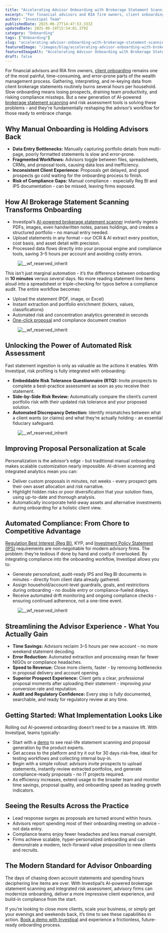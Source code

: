 ```yaml
---
title: "Accelerating Advisor Onboarding with Brokerage Statement Scanning Software and Risk Assessment Tools"
excerpt: "For financial advisors and RIA firm owners, client onboarding remains one of the most painful, time-consuming, and error-prone parts of the wealth management process."
author: "Investipal Team"
publishedDate: 2025-06-27T14:47:53.333Z
updatedDate: 2025-06-19T15:54:01.379Z
category: "Onboarding"
tags: ["Onboarding"]
slug: "accelerating-advisor-onboarding-with-brokerage-statement-scanning-software-and-risk-assessment-tools"
featuredImage: "/images/blog/accelerating-advisor-onboarding-with-brokerage-statement-scanning-software-and-risk-assessment-tools__67c7308908c78582288cb9b1_Why_20Customer_20Acquisition_20Costs_20Are_20Rising_20for_20Financial_20Advisors_20_And_20What_20To_20Do_20About_20It__20_10_.png"
featuredImageAlt: "Accelerating Advisor Onboarding with Brokerage Statement Scanning Software and Risk Assessment Tools"
draft: false
---
```

<p id="">For financial advisors and RIA firm owners, <a href="/features/client-acquisition">client onboarding</a> remains one of the most painful, time-consuming, and error-prone parts of the wealth management process. Gathering, interpreting, and re-keying data from client brokerage statements routinely burns several hours per household. Slow onboarding means losing prospects, draining team productivity, and risking compliance missteps. But a new generation of AI-powered <a href="/features/automated-statement-scanner">brokerage statement scanning</a> and risk assessment tools is solving these problems - and they're fundamentally reshaping the advisor’s workflow for those ready to embrace change.</p><h2 id="">Why Manual Onboarding is Holding Advisors Back</h2><ul id=""><li id=""><strong id="">Data Entry Bottlenecks:</strong> Manually capturing portfolio details from multi-page, poorly formatted statements is slow and error-prone.</li><li id=""><strong id="">Fragmented Workflows:</strong> Advisors toggle between files, spreadsheets, CRMs, and proposal tools, causing data loss and inefficiency.</li><li id=""><strong id="">Inconsistent Client Experience:</strong> Proposals get delayed, and good prospects go cold waiting for the onboarding process to finish.</li><li id=""><strong id="">Risk of Compliance Gaps:</strong> Manual compliance - especially Reg BI and IPS documentation - can be missed, leaving firms exposed.</li></ul><h2 id="">How AI Brokerage Statement Scanning Transforms Onboarding</h2><ul id=""><li id="">Investipal’s <a href="/blog/how-ai-powered-brokerage-statement-scanning-is-transforming-compliance-trade-monitoring" id="">AI-powered brokerage statement scanner</a> instantly ingests PDFs, images, even handwritten notes, parses holdings, and creates a structured portfolio – no manual entry needed.</li><li id="">Upload statements in any format – our OCR &amp; AI extract every position, cost basis, and asset detail with precision.</li><li id="">Processed data flows directly into your proposal engine and compliance tools, saving 3–5 hours per account and avoiding costly errors.</li></ul><figure class="w-richtext-figure-type-image w-richtext-align-fullwidth" style="max-width:2240px" data-rt-type="image" data-rt-align="fullwidth" data-rt-max-width="2240px"><div><img src="/images/blog/accelerating-advisor-onboarding-with-brokerage-statement-scanning-software-and-risk-assessment-tools__67c7308908c78582288cb9b1_Why_20Customer_20Acquisition_20Costs_20Are_20Rising_20for_20Financial_20Advisors_20_And_20What_20To_20Do_20About_20It__20_10_.png" loading="lazy" alt="__wf_reserved_inherit"></div></figure><p id="">This isn’t just marginal automation - it’s the difference between onboarding in <strong id="">10 minutes</strong> versus several days. No more reading statement line items aloud into a spreadsheet or triple-checking for typos before a compliance audit. The entire workflow becomes:</p><ul id=""><li id="">Upload the statement (PDF, image, or Excel)</li><li id="">Instant extraction and portfolio enrichment (tickers, values, classifications)</li><li id="">Automated risk and concentration analytics generated in seconds</li><li id=""><a href="/blog/how-to-automate-proposal-generation-and-shorten-sales-cycles-for-financial-advisors" id="">One-click proposal</a> and compliance document creation</li></ul><figure class="w-richtext-figure-type-image w-richtext-align-fullwidth" style="max-width:2048px" data-rt-type="image" data-rt-align="fullwidth" data-rt-max-width="2048px"><div><img src="/images/blog/accelerating-advisor-onboarding-with-brokerage-statement-scanning-software-and-risk-assessment-tools__67d33ff9b13b3e48365fb523_PRIVATE_20WEALTH_20MANAGEMENT.png" loading="lazy" alt="__wf_reserved_inherit"></div></figure><h2 id="">Unlocking the Power of Automated Risk Assessment</h2><p id="">Fast statement ingestion is only as valuable as the actions it enables. With Investipal, risk profiling is fully integrated with onboarding:</p><ul id=""><li id=""><strong id="">Embeddable Risk Tolerance Questionnaire (RTQ):</strong> Invite prospects to complete a best-practice assessment as soon as you receive their statement.</li><li id=""><strong id="">Side-by-Side Risk Review:</strong> Automatically compare the client’s current portfolio risk with their updated risk tolerance and your proposed solution.</li><li id=""><strong id="">Automated Discrepancy Detection:</strong> Identify mismatches between what a client wants (or claims) and what they’re actually holding - an essential fiduciary safeguard.</li></ul><figure class="w-richtext-figure-type-image w-richtext-align-fullwidth" style="max-width:2240px" data-rt-type="image" data-rt-align="fullwidth" data-rt-max-width="2240px"><div><img src="/images/blog/accelerating-advisor-onboarding-with-brokerage-statement-scanning-software-and-risk-assessment-tools__67e427017d376d221e46d672_Why_20Customer_20Acquisition_20Costs_20Are_20Rising_20for_20Financial_20Advisors_20_And_20What_20To_20Do_20About_20It__20_11_.png" loading="lazy" alt="__wf_reserved_inherit"></div></figure><h2 id="">Improving Proposal Personalization at Scale</h2><p id="">Personalization is the advisor’s edge - but traditional manual onboarding makes scalable customization nearly impossible. AI-driven scanning and integrated analytics mean you can:</p><ul id=""><li id="">Deliver custom proposals in minutes, not weeks - every prospect gets their own asset allocation and risk narrative.</li><li id="">Highlight hidden risks or poor diversification that your solution fixes, using up-to-date and thorough analysis.</li><li id="">Automatically incorporate held-away assets and alternative investments during onboarding for a holistic client view.</li></ul><h2 id="">Automated Compliance: From Chore to Competitive Advantage</h2><p id=""><a href="/features/regulation-best-interest-generator" id="">Regulation Best Interest (Reg BI)</a>, KYP, and <a href="/blog/investment-policy-statement-software-5-critical-features-every-financial-advisor-needs" id="">Investment Policy Statement (IPS)</a> requirements are non-negotiable for modern advisory firms. The problem: they’re tedious if done by hand and costly if overlooked. By integrating compliance into the onboarding workflow, Investipal allows you to:</p><ul id=""><li id="">Generate personalized, audit-ready IPS and Reg BI documents in minutes - directly from client data already gathered.</li><li id="">Assign household/account-level guardrails, goals, and restrictions during onboarding - no double entry or compliance-fueled delays.</li><li id="">Receive automated drift monitoring and ongoing compliance checks - ensuring continued adherence, not a one-time event.</li></ul><figure class="w-richtext-figure-type-image w-richtext-align-fullwidth" style="max-width:3358px" data-rt-type="image" data-rt-align="fullwidth" data-rt-max-width="3358px"><div><img src="/images/blog/accelerating-advisor-onboarding-with-brokerage-statement-scanning-software-and-risk-assessment-tools__6852fae0ceb4eda4f5565ee8_Screen_20Shot_202024-09-05_20at_204.11.37_20PM.png" loading="lazy" alt="__wf_reserved_inherit"></div></figure><h2 id="">Streamlining the Advisor Experience - What You Actually Gain</h2><ul id=""><li id=""><strong id="">Time Savings:</strong> Advisors reclaim 3–5 hours per new account - no more weekend statement decoding.</li><li id=""><strong id="">Error Reduction:</strong> Automated extraction and processing mean far fewer NIGOs or compliance headaches.</li><li id=""><strong id="">Speed to Revenue:</strong> Close more clients, faster - by removing bottlenecks in proposal delivery and account opening.</li><li id=""><strong id="">Superior Prospect Experience:</strong> Client gets a clear, professional proposal moments after uploading their statement - improving your conversion rate and reputation.</li><li id=""><strong id="">Audit and Regulatory Confidence:</strong> Every step is fully documented, searchable, and ready for regulatory review at any time.</li></ul><h2 id="">Getting Started: What Implementation Looks Like</h2><p id="">Rolling out AI-powered onboarding doesn’t need to be a massive lift. With Investipal, teams typically:</p><ul id=""><li id="">Start with a <a href="/book-a-demo" target="_blank" rel="noopener" id="">demo</a> to see real-life statement scanning and proposal generation by the product experts.</li><li id="">Get access to the platform and try it out for 30 days risk-free, ideal for testing workflows and collecting internal buy-in.</li><li id="">Begin with a simple rollout: advisors invite prospects to upload statements, instantly review extracted portfolios, and generate compliance-ready proposals - no IT projects required.</li><li id="">As efficiency increases, extend usage to the broader team and monitor time savings, proposal quality, and onboarding speed as leading growth indicators.</li></ul><h2 id="">Seeing the Results Across the Practice</h2><ul id=""><li id="">Lead response surges as proposals are turned around within hours.</li><li id="">Advisors report spending most of their onboarding meeting on advice - not data entry.</li><li id="">Compliance teams enjoy fewer headaches and less manual oversight.</li><li id="">Firms achieve scalable, hyper-personalized onboarding and can demonstrate a modern, tech-forward value proposition to new clients and recruits.</li></ul><h2 id="">The Modern Standard for Advisor Onboarding</h2><p id="">The days of chasing down account statements and spending hours deciphering line items are over. With Investipal’s AI-powered brokerage statement scanning and integrated risk assessment, advisory firms can modernize onboarding, deliver a more impressive client experience, and build-in compliance from the start.</p><p id="">If you’re looking to close more clients, scale your business, or simply get your evenings and weekends back, it’s time to see these capabilities in action. <a href="/book-a-demo" target="_blank" rel="noopener" id="">Book a demo with Investipal</a> and experience a frictionless, future-ready onboarding process.</p>